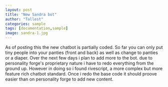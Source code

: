 ```yaml
---
layout: post
title: "New Sandra bot"
author: "Tallest"
categories: sample
tags: [documentation,sample]
image: sandra-1.jpg
---
```


As of posting this the new chatbot is partially coded. So far you can only put tiny people into your panties (front and back) as well as change to panties or a diaper. Over the next few days i plan to add more to the bot. due to personality forge's proprietary nature i have to redo everything from the ground up. However in doing so i found rivescript, a more complex but more feature rich chatbot standard. Once i redo the base code it should proove easier than on personality forge to add new content.
